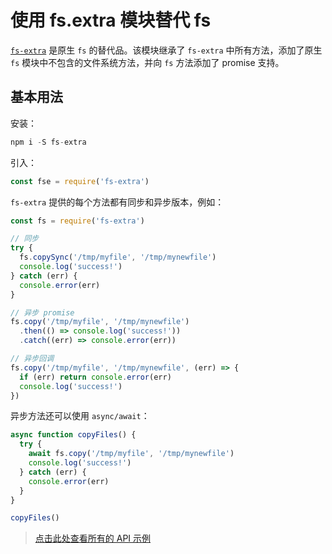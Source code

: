 # 使用 fs.extra 模块替代 fs

[`fs-extra`](https://github.com/jprichardson/node-fs-extra) 是原生 `fs` 的替代品。该模块继承了 `fs-extra` 中所有方法，添加了原生 `fs` 模块中不包含的文件系统方法，并向 `fs` 方法添加了 promise 支持。

## 基本用法

安装：

```js
npm i -S fs-extra
```

引入：

```js
const fse = require('fs-extra')
```

`fs-extra` 提供的每个方法都有同步和异步版本，例如：

```js
const fs = require('fs-extra')

// 同步
try {
  fs.copySync('/tmp/myfile', '/tmp/mynewfile')
  console.log('success!')
} catch (err) {
  console.error(err)
}

// 异步 promise
fs.copy('/tmp/myfile', '/tmp/mynewfile')
  .then(() => console.log('success!'))
  .catch((err) => console.error(err))

// 异步回调
fs.copy('/tmp/myfile', '/tmp/mynewfile', (err) => {
  if (err) return console.error(err)
  console.log('success!')
})
```

异步方法还可以使用 `async/await`：

```js
async function copyFiles() {
  try {
    await fs.copy('/tmp/myfile', '/tmp/mynewfile')
    console.log('success!')
  } catch (err) {
    console.error(err)
  }
}

copyFiles()
```

> [点击此处查看所有的 API 示例](https://github.com/jprichardson/node-fs-extra/tree/0220eac966d7d6b9a595d69b1242ab8a397fba7f/docs)
